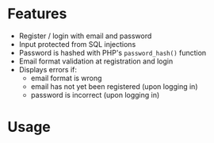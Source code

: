 # Features

- Register / login with email and password
- Input protected from SQL injections
- Password is hashed with PHP's `password_hash()` function
- Email format validation at registration and login
- Displays errors if:
  * email format is wrong
  * email has not yet been registered (upon logging in)
  * password is incorrect (upon logging in)

# Usage
